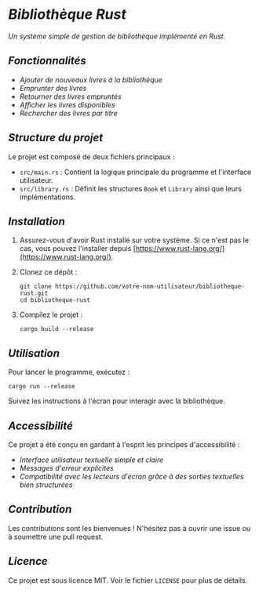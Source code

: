 # <i>Bibliothèque Rust</i>

<i>Un système simple de gestion de bibliothèque implémenté en Rust.</i>

## <i>Fonctionnalités</i>

- <i>Ajouter de nouveaux livres à la bibliothèque</i>
- <i>Emprunter des livres</i>
- <i>Retourner des livres empruntés</i>
- <i>Afficher les livres disponibles</i>
- <i>Rechercher des livres par titre</i>

## <i>Structure du projet</i>

Le projet est composé de deux fichiers principaux :

- `src/main.rs` : Contient la logique principale du programme et l'interface utilisateur.
- `src/library.rs` : Définit les structures `Book` et `Library` ainsi que leurs implémentations.

## <i>Installation</i>

1. Assurez-vous d'avoir Rust installé sur votre système. Si ce n'est pas le cas, vous pouvez l'installer depuis [https://www.rust-lang.org/](https://www.rust-lang.org/).

2. Clonez ce dépôt :
   ```
   git clone https://github.com/votre-nom-utilisateur/bibliotheque-rust.git
   cd bibliotheque-rust
   ```

3. Compilez le projet :
   ```
   cargo build --release
   ```

## <i>Utilisation</i>

Pour lancer le programme, exécutez :
   ```
   cargo run --release
   ```

Suivez les instructions à l'écran pour interagir avec la bibliothèque.

## <i>Accessibilité</i>

Ce projet a été conçu en gardant à l'esprit les principes d'accessibilité :

- <i>Interface utilisateur textuelle simple et claire</i>
- <i>Messages d'erreur explicites</i>
- <i>Compatibilité avec les lecteurs d'écran grâce à des sorties textuelles bien structurées</i>

## <i>Contribution</i>

Les contributions sont les bienvenues ! N'hésitez pas à ouvrir une issue ou à soumettre une pull request.

## <i>Licence</i>

Ce projet est sous licence MIT. Voir le fichier `LICENSE` pour plus de détails.
